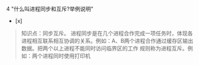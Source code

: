 4
"什么叫进程同步和互斥?举例说明"
- [x]  

> 知识点：同步互斥。
> 进程同步是在几个进程合作完成一项任务时，体现各进程相互联系相互协调的关系。例如：A、B两个进程合作通过缓存区输出数据。把两个以上进程不能同时访问临界区的工作
> 规则称为进程互斥。例如：两个进程同时使用打印机
